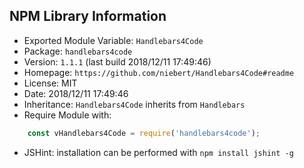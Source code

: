 ## NPM Library Information
* Exported Module Variable: `Handlebars4Code`
* Package:  `handlebars4code`
* Version:  `1.1.1`   (last build 2018/12/11 17:49:46)
* Homepage: `https://github.com/niebert/Handlebars4Code#readme`
* License:  MIT
* Date:     2018/12/11 17:49:46
* Inheritance: `Handlebars4Code` inherits from `Handlebars`
* Require Module with:
```javascript
    const vHandlebars4Code = require('handlebars4code');
```
* JSHint: installation can be performed with `npm install jshint -g`
